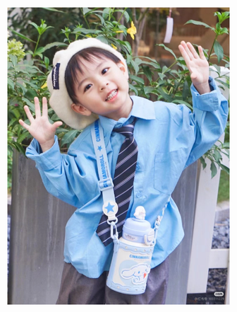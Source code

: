 
<html>
<head>
  <title>Gambar Saya</title>
</head>
<body style="text-align: center; margin-top: 50px;">
  <img src="cute.jpg" alt="Gambar Saya" style="max-width: 100%; height: auto;">
</body>
</html>
